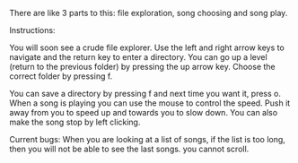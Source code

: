 There are like 3 parts to this: file exploration, song choosing and song play. 

Instructions:

You will soon see a crude file explorer. Use the left and right arrow keys to navigate and the return key to enter a directory. You can go up a level (return to the previous folder) by pressing the up arrow key. Choose the correct folder by pressing f.

You can save a directory by pressing f and next time you want it, press o.
When a song is playing you can use the mouse to control the speed. Push it away from you to speed up and towards you to slow down. You can also make the song stop by left clicking.


Current bugs:
When you are looking at a list of songs, if the list is too long, then you will not be able to see the last songs. you cannot scroll.
